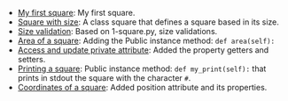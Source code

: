 -  [My first square](./0-square.py): My first square.
-  [Square with size](./1-square.py): A class square that defines a square based in its size.
-  [Size validation](./2-square.py): Based on 1-square.py, size validations.
-  [Area of a square](./3-square.py): Adding the Public instance method: ```def area(self):```
-  [Access and update private attribute](./4-square.py): Added the property getters and setters.
-  [Printing a square](./5-square.py): Public instance method: ```def my_print(self):``` that prints in stdout the square with the character ```#```.
-  [Coordinates of a square](./6-square.py): Added position attribute and its properties.
